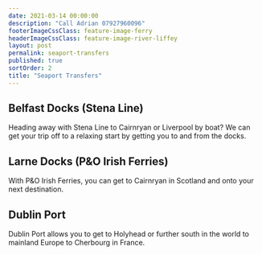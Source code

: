 ```yaml
---
date: 2021-03-14 00:00:00
description: "Call Adrian 07927960096"
footerImageCssClass: feature-image-ferry
headerImageCssClass: feature-image-river-liffey
layout: post
permalink: seaport-transfers
published: true
sortOrder: 2
title: "Seaport Transfers"
---
```


## Belfast Docks (Stena Line)
Heading away with Stena Line to Cairnryan or Liverpool by boat? We can get your trip off to a relaxing start by getting you to and from the docks.

## Larne Docks (P&O Irish Ferries)
With P&O Irish Ferries, you can get to Cairnryan in Scotland and onto your next destination.

## Dublin Port
Dublin Port allows you to get to Holyhead or further south in the world to mainland Europe to Cherbourg in France.